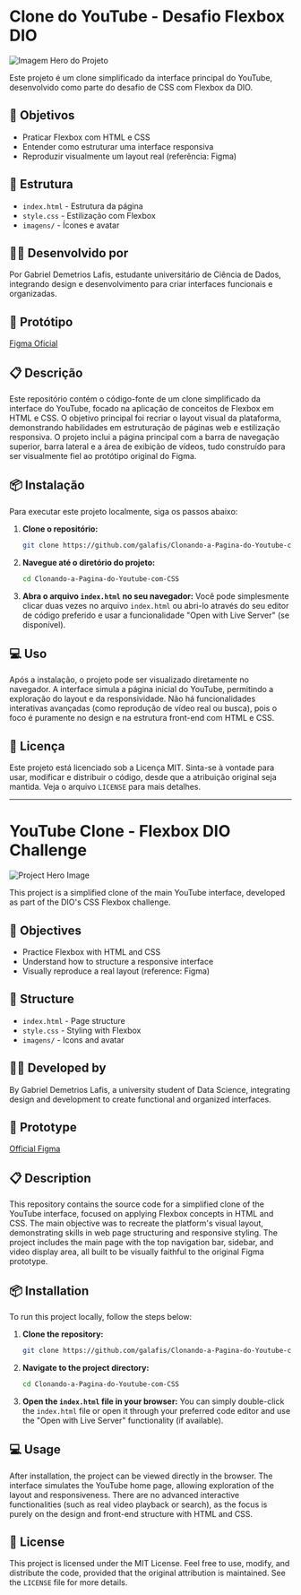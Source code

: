 # Clone do YouTube - Desafio Flexbox DIO

![Imagem Hero do Projeto](imagens/thumb.png)

Este projeto é um clone simplificado da interface principal do YouTube, desenvolvido como parte do desafio de CSS com Flexbox da DIO.

## 🎯 Objetivos

- Praticar Flexbox com HTML e CSS
- Entender como estruturar uma interface responsiva
- Reproduzir visualmente um layout real (referência: Figma)

## 🧩 Estrutura

- `index.html` - Estrutura da página
- `style.css` - Estilização com Flexbox
- `imagens/` - Ícones e avatar

## 👨‍💻 Desenvolvido por

Por Gabriel Demetrios Lafis, estudante universitário de Ciência de Dados, integrando design e desenvolvimento para criar interfaces funcionais e organizadas.

## 🔗 Protótipo

[Figma Oficial](https://www.figma.com/design/lrRWUZPKnqMDZrSDJmZxUS/Desafio-de-Flexbox---DIO?node-id=0-1&p=f)

## 📋 Descrição

Este repositório contém o código-fonte de um clone simplificado da interface do YouTube, focado na aplicação de conceitos de Flexbox em HTML e CSS. O objetivo principal foi recriar o layout visual da plataforma, demonstrando habilidades em estruturação de páginas web e estilização responsiva. O projeto inclui a página principal com a barra de navegação superior, barra lateral e a área de exibição de vídeos, tudo construído para ser visualmente fiel ao protótipo original do Figma.

## 📦 Instalação

Para executar este projeto localmente, siga os passos abaixo:

1.  **Clone o repositório:**
    ```bash
    git clone https://github.com/galafis/Clonando-a-Pagina-do-Youtube-com-CSS.git
    ```
2.  **Navegue até o diretório do projeto:**
    ```bash
    cd Clonando-a-Pagina-do-Youtube-com-CSS
    ```
3.  **Abra o arquivo `index.html` no seu navegador:**
    Você pode simplesmente clicar duas vezes no arquivo `index.html` ou abri-lo através do seu editor de código preferido e usar a funcionalidade "Open with Live Server" (se disponível).

## 💻 Uso

Após a instalação, o projeto pode ser visualizado diretamente no navegador. A interface simula a página inicial do YouTube, permitindo a exploração do layout e da responsividade. Não há funcionalidades interativas avançadas (como reprodução de vídeo real ou busca), pois o foco é puramente no design e na estrutura front-end com HTML e CSS.

## 📄 Licença

Este projeto está licenciado sob a Licença MIT. Sinta-se à vontade para usar, modificar e distribuir o código, desde que a atribuição original seja mantida. Veja o arquivo `LICENSE` para mais detalhes.

---

# YouTube Clone - Flexbox DIO Challenge

![Project Hero Image](imagens/thumb.png)

This project is a simplified clone of the main YouTube interface, developed as part of the DIO's CSS Flexbox challenge.

## 🎯 Objectives

- Practice Flexbox with HTML and CSS
- Understand how to structure a responsive interface
- Visually reproduce a real layout (reference: Figma)

## 🧩 Structure

- `index.html` - Page structure
- `style.css` - Styling with Flexbox
- `imagens/` - Icons and avatar

## 👨‍💻 Developed by

By Gabriel Demetrios Lafis, a university student of Data Science, integrating design and development to create functional and organized interfaces.

## 🔗 Prototype

[Official Figma](https://www.figma.com/design/lrRWUZPKnqMDZrSDJmZxUS/Desafio-de-Flexbox---DIO?node-id=0-1&p=f)

## 📋 Description

This repository contains the source code for a simplified clone of the YouTube interface, focused on applying Flexbox concepts in HTML and CSS. The main objective was to recreate the platform's visual layout, demonstrating skills in web page structuring and responsive styling. The project includes the main page with the top navigation bar, sidebar, and video display area, all built to be visually faithful to the original Figma prototype.

## 📦 Installation

To run this project locally, follow the steps below:

1.  **Clone the repository:**
    ```bash
    git clone https://github.com/galafis/Clonando-a-Pagina-do-Youtube-com-CSS.git
    ```
2.  **Navigate to the project directory:**
    ```bash
    cd Clonando-a-Pagina-do-Youtube-com-CSS
    ```
3.  **Open the `index.html` file in your browser:**
    You can simply double-click the `index.html` file or open it through your preferred code editor and use the "Open with Live Server" functionality (if available).

## 💻 Usage

After installation, the project can be viewed directly in the browser. The interface simulates the YouTube home page, allowing exploration of the layout and responsiveness. There are no advanced interactive functionalities (such as real video playback or search), as the focus is purely on the design and front-end structure with HTML and CSS.

## 📄 License

This project is licensed under the MIT License. Feel free to use, modify, and distribute the code, provided that the original attribution is maintained. See the `LICENSE` file for more details.


